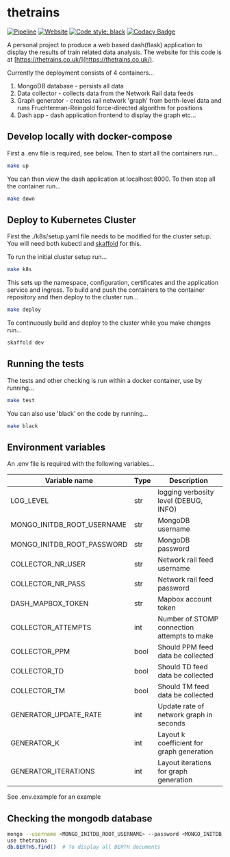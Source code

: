 # thetrains

[![Pipeline](https://gitlab.com/JoshTingey/the-trains/badges/master/pipeline.svg)](https://gitlab.com/JoshTingey/the-trains/pipelines) [![Website](https://img.shields.io/website-up-down-green-red/http/shields.io.svg)](https://thetrains.co.uk/) [![Code style: black](https://img.shields.io/badge/code%20style-black-000000.svg)](https://github.com/psf/black) [![Codacy Badge](https://app.codacy.com/project/badge/Grade/94593ef8ea534d63912e073584a91932)](https://www.codacy.com/manual/joshtingey93/the-trains?utm_source=gitlab.com&amp;utm_medium=referral&amp;utm_content=JoshTingey/the-trains&amp;utm_campaign=Badge_Grade)

A personal project to produce a web based dash(flask) application to display the results of train related data analysis. The website for this code is at [https://thetrains.co.uk/](https://thetrains.co.uk/). 

Currently the deployment consists of 4 containers...
1.  MongoDB database - persists all data
2.  Data collector - collects data from the Network Rail data feeds
3.  Graph generator - creates rail network 'graph' from berth-level data and runs Fruchterman-Reingold force-directed algorithm for positions
4.  Dash app - dash application frontend to display the graph etc...

## Develop locally with docker-compose

First a .env file is required, see below. Then to start all the containers run...

```bash
make up
```

You can then view the dash application at localhost:8000. To then stop all the container run...

```bash
make down
```

## Deploy to Kubernetes Cluster

First the ./k8s/setup.yaml file needs to be modified for the cluster setup. You will need both
kubectl and [skaffold](https://skaffold.dev/) for this.

To run the initial cluster setup run...

```bash
make k8s
```

This sets up the namespace, configuration, certificates and the application service and ingress.
To build and push the containers to the container repository and then deploy to the cluster run...

```bash
make deploy
```

To continuously build and deploy to the cluster while you make changes run...

```bash
skaffold dev
```

## Running the tests

The tests and other checking is run within a docker container, use by running...

```bash
make test
```

You can also use 'black' on the code by running...

```bash
make black
```

## Environment variables

An .env file is required with the following variables...

| Variable name              | Type | Description                                 |
| -------------------------- | ---- | ------------------------------------------- |
| LOG_LEVEL                  | str  | logging verbosity level (DEBUG, INFO)       |
| MONGO_INITDB_ROOT_USERNAME | str  | MongoDB username                            |
| MONGO_INITDB_ROOT_PASSWORD | str  | MongoDB password                            |
| COLLECTOR_NR_USER          | str  | Network rail feed username                  |
| COLLECTOR_NR_PASS          | str  | Network rail feed password                  |
| DASH_MAPBOX_TOKEN          | str  | Mapbox account token                        |
| COLLECTOR_ATTEMPTS         | int  | Number of STOMP connection attempts to make |
| COLLECTOR_PPM              | bool | Should PPM feed data be collected           |
| COLLECTOR_TD               | bool | Should TD feed data be collected            |
| COLLECTOR_TM               | bool | Should TM feed data be collected            |
| GENERATOR_UPDATE_RATE      | int  | Update rate of network graph in seconds     |
| GENERATOR_K                | int  | Layout k coefficient for graph generation   |
| GENERATOR_ITERATIONS       | int  | Layout iterations for graph generation      |

See .env.example for an example

## Checking the mongodb database

```bash
mongo --username <MONGO_INITDB_ROOT_USERNAME> --password <MONGO_INITDB_ROOT_PASSWORD> --authenticationDatabase admin
use thetrains
db.BERTHS.find()  # To display all BERTH documents
```

